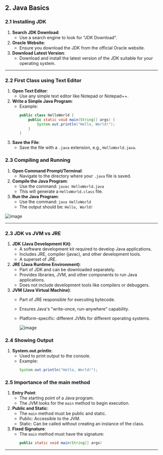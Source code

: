 

## 2. Java Basics


### 2.1 Installing JDK
1. **Search JDK Download**:
   - Use a search engine to look for "JDK Download".
2. **Oracle Website**:
   - Ensure you download the JDK from the official Oracle website.
3. **Download Latest Version**:
   - Download and install the latest version of the JDK suitable for your operating system.

---

### 2.2 First Class using Text Editor
1. **Open Text Editor**:
   - Use any simple text editor like Notepad or Notepad++.
2. **Write a Simple Java Program**:
   - Example:
     ```java
     public class HelloWorld {
         public static void main(String[] args) {
             System.out.println("Hello, World!");
         }
     }
     ```
3. **Save the File**:
   - Save the file with a `.java` extension, e.g., `HelloWorld.java`.

### 2.3 Compiling and Running
1. **Open Command Prompt/Terminal**:
   - Navigate to the directory where your `.java` file is saved.
2. **Compile the Java Program**:
   - Use the command: `javac HelloWorld.java`
   - This will generate a `HelloWorld.class` file.
3. **Run the Java Program**:
   - Use the command: `java HelloWorld`
   - The output should be: `Hello, World!`

![image](https://github.com/Akmeena4u/JAVA-Complete-Course/assets/93425334/3ff445e1-0b1a-40fb-9f58-aad3d89cfec3)


---

### 2.3 JDK vs JVM vs JRE
1. **JDK (Java Development Kit)**:
   - A software development kit required to develop Java applications.
   - Includes JRE, compiler (javac), and other development tools.
   - A superset of JRE.
2. **JRE (Java Runtime Environment)**:
   - Part of JDK and can be downloaded separately.
   - Provides libraries, JVM, and other components to run Java applications.
   - Does not include development tools like compilers or debuggers.
3. **JVM (Java Virtual Machine)**:
   - Part of JRE responsible for executing bytecode.
   - Ensures Java's "write-once, run-anywhere" capability.
   - Platform-specific: different JVMs for different operating systems.

     ![image](https://github.com/Akmeena4u/JAVA-Complete-Course/assets/93425334/38907354-f340-4599-9479-28aef53255ac)


### 2.4 Showing Output
1. **System.out.println**:
   - Used to print output to the console.
   - Example:
     ```java
     System.out.println("Hello, World!");
     ```

### 2.5 Importance of the main method
1. **Entry Point**:
   - The starting point of a Java program.
   - The JVM looks for the `main` method to begin execution.
2. **Public and Static**:
   - The `main` method must be public and static.
   - Public: Accessible to the JVM.
   - Static: Can be called without creating an instance of the class.
3. **Fixed Signature**:
   - The `main` method must have the signature:
     ```java
     public static void main(String[] args)
     ```

---
